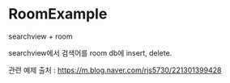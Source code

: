# RoomExample

searchview + room

searchview에서 검색어를 room db에 insert, delete.

관련 예제 출처 : https://m.blog.naver.com/rjs5730/221301399428
